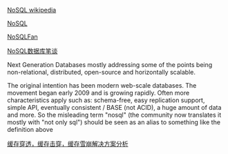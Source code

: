 [NoSQL wikipedia](http://en.wikipedia.org/wiki/NoSQL)

[NoSQL](http://nosql-database.org/)

[NoSQLFan](http://blog.nosqlfan.com/)

[NoSQL数据库笔谈](http://sebug.net/paper/databases/nosql/Nosql.html)

Next Generation Databases mostly addressing some of the points being non-relational, distributed, open-source and horizontally scalable.

The original intention has been modern web-scale databases. The movement began early 2009 and is growing rapidly. Often more characteristics apply such as: schema-free, easy replication support, simple API, eventually consistent / BASE (not ACID), a huge amount of data and more. So the misleading term "nosql" (the community now translates it mostly with "not only sql") should be seen as an alias to something like the definition above

[缓存穿透，缓存击穿，缓存雪崩解决方案分析](https://blog.csdn.net/zeb_perfect/article/details/54135506)